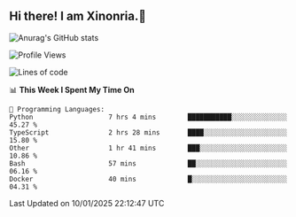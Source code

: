 ## Hi there! I am Xinonria.👋

![Anurag's GitHub stats](https://status-git-main-xinonrias-projects-f26540e3.vercel.app/api?username=xinonria&hide=stars,issues)

<!--START_SECTION:waka-->
![Profile Views](http://img.shields.io/badge/Profile%20Views-2-blue)

![Lines of code](https://img.shields.io/badge/From%20Hello%20World%20I%27ve%20Written-947.0%20thousand%20lines%20of%20code-blue)

📊 **This Week I Spent My Time On** 

```text
💬 Programming Languages: 
Python                   7 hrs 4 mins        ███████████░░░░░░░░░░░░░░   45.27 % 
TypeScript               2 hrs 28 mins       ████░░░░░░░░░░░░░░░░░░░░░   15.80 % 
Other                    1 hr 41 mins        ███░░░░░░░░░░░░░░░░░░░░░░   10.86 % 
Bash                     57 mins             ██░░░░░░░░░░░░░░░░░░░░░░░   06.16 % 
Docker                   40 mins             █░░░░░░░░░░░░░░░░░░░░░░░░   04.31 % 
```


 Last Updated on 10/01/2025 22:12:47 UTC
<!--END_SECTION:waka-->

<!--
**xinonria/xinonria** is a ✨ _special_ ✨ repository because its `README.md` (this file) appears on your GitHub profile.

Here are some ideas to get you started:

- 🔭 I’m currently working on ...
- 🌱 I’m currently learning ...
- 👯 I’m looking to collaborate on ...
- 🤔 I’m looking for help with ...
- 💬 Ask me about ...
- 📫 How to reach me: ...
- 😄 Pronouns: ...
- ⚡ Fun fact: ...
-->
